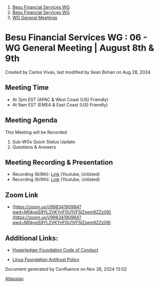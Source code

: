 1. [Besu Financial Services WG](index.html)
2. [Besu Financial Services WG](Besu-Financial-Services-WG_19005442.html)
3. [WG General Meetings](WG-General-Meetings_19005466.html)

# Besu Financial Services WG : 06 - WG General Meeting | August 8th &amp; 9th

Created by Carlos Vivas, last modified by Sean Bohan on Aug 28, 2024

## Meeting Time

- At 7pm EST (APAC &amp; West Coast (US) Friendly)
- At 9am EST (EMEA &amp; East Coast (US) Friendly)

## Meeting Agenda

This Meeting will be Recorded

1. Sub-WGs Quick Status Update
2. Questions &amp; Answers

## Meeting Recording &amp; Presentation

- Recording (8/8th): [Link](https://youtu.be/NjEekiW2rC0) (Youtube, Unlisted)
- Recording (8/9th): [Link](https://youtu.be/f8RisdcBOuk) (Youtube, Unlisted)

## Zoom Link

- [https://zoom.us/j/99834190984?pwd=M0kyeS9YL2VKYnF0U1VFSlZsem9ZZz09](https://zoom.us/j/99834190984?pwd=M0kyeS9YL2VKYnF0U1VFSlZsem9ZZz09)

## Additional Links:

- [Hyperledger Foundation Code of Conduct](https://lf-hyperledger.atlassian.net/wiki/spaces/HYP/pages/19595281/Hyperledger+Code+of+Conduct)
  
- [Linux Foundation Antitrust Policy](https://www.linuxfoundation.org/legal/antitrust-policy)

Document generated by Confluence on Nov 26, 2024 13:02

[Atlassian](http://www.atlassian.com/)
